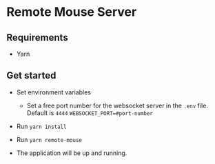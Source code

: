# Remote Mouse Server

## Requirements
- Yarn

## Get started
- Set environment variables
    - Set a free port number for the websocket server in the `.env` file. Default is `4444`
      `WEBSOCKET_PORT=#port-number`

- Run `yarn install`
- Run `yarn remote-mouse`
- The application will be up and running.
